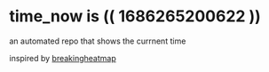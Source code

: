 # time_now is (( 1686265200622 ))

an automated repo that shows the currnent time

inspired by [breakingheatmap](https://github.com/breakingheatmap/breakingheatmap)